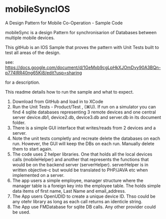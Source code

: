 # mobileSyncIOS
A Design Pattern for Mobile Co-Operation - Sample Code

mobileSync is a design Pattern for synchronisarion of Databases between multiple mobile devices.

This gitHub is an IOS Sample that proves the pattern with Unit Tests built to test all areas of the design.

see:
https://docs.google.com/document/d/1GeMxb9cgLpHkXJOmDvy90A3BQn-p774IRR40ng65Ki8/edit?usp=sharing

for a description.

This readme details how to run the sample and what to expect.

1. Download from GitHub and load in to XCode
2. Run the Unit Tests - Product/Test , (⌘U). If run on a simulator you can find 4 sqlite databases representing 3 remote devices and one central server device.db1, device2.db, device3.db and server.db in its document folder.
3. There is a simple GUI interface that writes/reads from 2 devices and a server.
4. Note the unit tests completly and recreate delete the databases on each run. However, the GUI will keep the DBs on each run. Manually delete them to start again.
5. The code uses 2 helper libraries. One that holds all the local devices calls (mobileHelper) and another that represents the functions that would be on the backend server (serverHelper). serverHelper is in written objective-c but would be translated to PHP/JAVA etc when implemented on a server.
6. The app users a simple employee, manager structure where the manager table is a foreign key into the employee table. The holds simple data items of first name, Last Name and email_address.
7. The App users OpenUDID to create a unique device ID. Thso could be any otehr library as long as each call returns an identicle string.
8. The App use FMDatabase for sqlite DB calls. Any other provider could be used.
